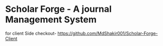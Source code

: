 # Scholar Forge - A journal Management System 
for client Side checkout- https://github.com/MdShakir001/Scholar-Forge-Client
